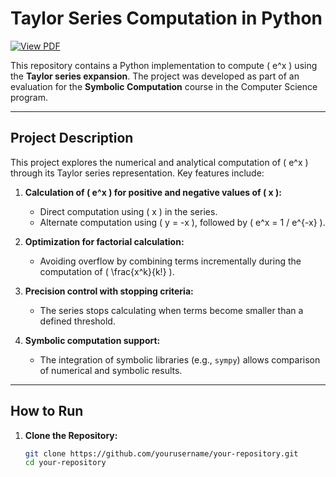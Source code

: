 # Taylor Series Computation in Python

[![View PDF](https://img.shields.io/badge/View-PDF-blue)](link_to_your_pdf_here)  

This repository contains a Python implementation to compute \( e^x \) using the **Taylor series expansion**. The project was developed as part of an evaluation for the **Symbolic Computation** course in the Computer Science program.  

---

## Project Description

This project explores the numerical and analytical computation of \( e^x \) through its Taylor series representation. Key features include:  

1. **Calculation of \( e^x \) for positive and negative values of \( x \):**  
   - Direct computation using \( x \) in the series.  
   - Alternate computation using \( y = -x \), followed by \( e^x = 1 / e^{-x} \).  

2. **Optimization for factorial calculation:**  
   - Avoiding overflow by combining terms incrementally during the computation of \( \frac{x^k}{k!} \).  

3. **Precision control with stopping criteria:**  
   - The series stops calculating when terms become smaller than a defined threshold.  

4. **Symbolic computation support:**  
   - The integration of symbolic libraries (e.g., `sympy`) allows comparison of numerical and symbolic results.  

---

## How to Run

1. **Clone the Repository:**  
   ```bash
   git clone https://github.com/yourusername/your-repository.git
   cd your-repository
